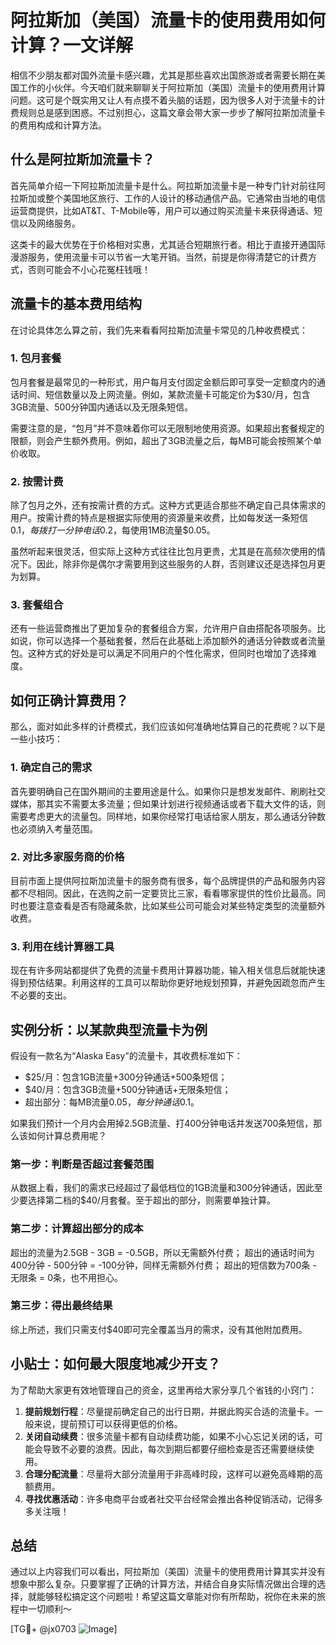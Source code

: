 # 阿拉斯加（美国）流量卡的使用费用如何计算？一文详解

相信不少朋友都对国外流量卡感兴趣，尤其是那些喜欢出国旅游或者需要长期在美国工作的小伙伴。今天咱们就来聊聊关于阿拉斯加（美国）流量卡的使用费用计算问题。这可是个既实用又让人有点摸不着头脑的话题，因为很多人对于流量卡的计费规则总是感到困惑。不过别担心，这篇文章会带大家一步步了解阿拉斯加流量卡的费用构成和计算方法。

## 什么是阿拉斯加流量卡？

首先简单介绍一下阿拉斯加流量卡是什么。阿拉斯加流量卡是一种专门针对前往阿拉斯加或整个美国地区旅行、工作的人设计的移动通信产品。它通常由当地的电信运营商提供，比如AT&T、T-Mobile等，用户可以通过购买流量卡来获得通话、短信以及网络服务。

这类卡的最大优势在于价格相对实惠，尤其适合短期旅行者。相比于直接开通国际漫游服务，使用流量卡可以节省一大笔开销。当然，前提是你得清楚它的计费方式，否则可能会不小心花冤枉钱哦！

## 流量卡的基本费用结构

在讨论具体怎么算之前，我们先来看看阿拉斯加流量卡常见的几种收费模式：

### 1. 包月套餐
包月套餐是最常见的一种形式，用户每月支付固定金额后即可享受一定额度内的通话时间、短信数量以及上网流量。例如，某款流量卡可能定价为$30/月，包含3GB流量、500分钟国内通话以及无限条短信。

需要注意的是，“包月”并不意味着你可以无限制地使用资源。如果超出套餐规定的限额，则会产生额外费用。例如，超出了3GB流量之后，每MB可能会按照某个单价收取。

### 2. 按需计费
除了包月之外，还有按需计费的方式。这种方式更适合那些不确定自己具体需求的用户。按需计费的特点是根据实际使用的资源量来收费，比如每发送一条短信$0.1，每拨打一分钟电话$0.2，每使用1MB流量$0.05。

虽然听起来很灵活，但实际上这种方式往往比包月更贵，尤其是在高频次使用的情况下。因此，除非你是偶尔才需要用到这些服务的人群，否则建议还是选择包月更为划算。

### 3. 套餐组合
还有一些运营商推出了更加复杂的套餐组合方案，允许用户自由搭配各项服务。比如说，你可以选择一个基础套餐，然后在此基础上添加额外的通话分钟数或者流量包。这种方式的好处是可以满足不同用户的个性化需求，但同时也增加了选择难度。

## 如何正确计算费用？

那么，面对如此多样的计费模式，我们应该如何准确地估算自己的花费呢？以下是一些小技巧：

### 1. 确定自己的需求
首先要明确自己在国外期间的主要用途是什么。如果你只是想发发邮件、刷刷社交媒体，那其实不需要太多流量；但如果计划进行视频通话或者下载大文件的话，则需要考虑更大的流量包。同样地，如果你经常打电话给家人朋友，那么通话分钟数也必须纳入考量范围。

### 2. 对比多家服务商的价格
目前市面上提供阿拉斯加流量卡的服务商有很多，每个品牌提供的产品和服务内容都不尽相同。因此，在选购之前一定要货比三家，看看哪家提供的性价比最高。同时也要注意查看是否有隐藏条款，比如某些公司可能会对某些特定类型的流量额外收费。

### 3. 利用在线计算器工具
现在有许多网站都提供了免费的流量卡费用计算器功能，输入相关信息后就能快速得到预估结果。利用这样的工具可以帮助你更好地规划预算，并避免因疏忽而产生不必要的支出。

## 实例分析：以某款典型流量卡为例

假设有一款名为“Alaska Easy”的流量卡，其收费标准如下：
- $25/月：包含1GB流量+300分钟通话+500条短信；
- $40/月：包含3GB流量+500分钟通话+无限条短信；
- 超出部分：每MB流量$0.05，每分钟通话$0.1。

如果我们预计一个月内会用掉2.5GB流量、打400分钟电话并发送700条短信，那么该如何计算总费用呢？

### 第一步：判断是否超过套餐范围
从数据上看，我们的需求已经超过了最低档位的1GB流量和300分钟通话，因此至少要选择第二档的$40/月套餐。至于超出的部分，则需要单独计算。

### 第二步：计算超出部分的成本
超出的流量为2.5GB - 3GB = -0.5GB，所以无需额外付费；
超出的通话时间为400分钟 - 500分钟 = -100分钟，同样无需额外付费；
超出的短信数为700条 - 无限条 = 0条，也不用担心。

### 第三步：得出最终结果
综上所述，我们只需支付$40即可完全覆盖当月的需求，没有其他附加费用。

## 小贴士：如何最大限度地减少开支？

为了帮助大家更有效地管理自己的资金，这里再给大家分享几个省钱的小窍门：

1. **提前规划行程**：尽量提前确定自己的出行日期，并据此购买合适的流量卡。一般来说，提前预订可以获得更低的价格。
2. **关闭自动续费**：很多流量卡都有自动续费功能，如果不小心忘记关闭的话，可能会导致不必要的浪费。因此，每次到期后都要仔细检查是否还需要继续使用。
3. **合理分配流量**：尽量将大部分流量用于非高峰时段，这样可以避免高峰期的高额费用。
4. **寻找优惠活动**：许多电商平台或者社交平台经常会推出各种促销活动，记得多多关注哦！

## 总结

通过以上内容我们可以看出，阿拉斯加（美国）流量卡的使用费用计算其实并没有想象中那么复杂。只要掌握了正确的计算方法，并结合自身实际情况做出合理的选择，就能够轻松搞定这个问题啦！希望这篇文章能对你有所帮助，祝你在未来的旅程中一切顺利～

[TG💪+ @jx0703 ![Image](https://github.com/user-attachments/assets/dbca1d08-cadb-493c-b0ec-ad6f7a83f270)]